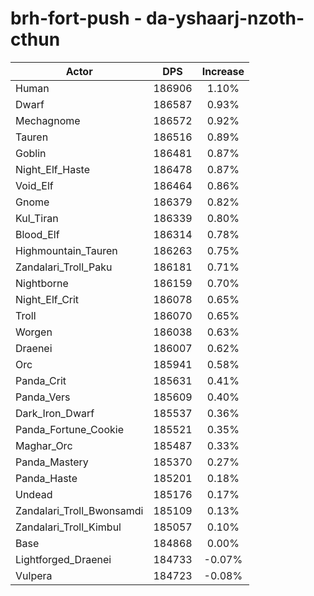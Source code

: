 # brh-fort-push - da-yshaarj-nzoth-cthun
| Actor | DPS | Increase |
|---|:---:|:---:|
|Human|186906|1.10%|
|Dwarf|186587|0.93%|
|Mechagnome|186572|0.92%|
|Tauren|186516|0.89%|
|Goblin|186481|0.87%|
|Night_Elf_Haste|186478|0.87%|
|Void_Elf|186464|0.86%|
|Gnome|186379|0.82%|
|Kul_Tiran|186339|0.80%|
|Blood_Elf|186314|0.78%|
|Highmountain_Tauren|186263|0.75%|
|Zandalari_Troll_Paku|186181|0.71%|
|Nightborne|186159|0.70%|
|Night_Elf_Crit|186078|0.65%|
|Troll|186070|0.65%|
|Worgen|186038|0.63%|
|Draenei|186007|0.62%|
|Orc|185941|0.58%|
|Panda_Crit|185631|0.41%|
|Panda_Vers|185609|0.40%|
|Dark_Iron_Dwarf|185537|0.36%|
|Panda_Fortune_Cookie|185521|0.35%|
|Maghar_Orc|185487|0.33%|
|Panda_Mastery|185370|0.27%|
|Panda_Haste|185201|0.18%|
|Undead|185176|0.17%|
|Zandalari_Troll_Bwonsamdi|185109|0.13%|
|Zandalari_Troll_Kimbul|185057|0.10%|
|Base|184868|0.00%|
|Lightforged_Draenei|184733|-0.07%|
|Vulpera|184723|-0.08%|
